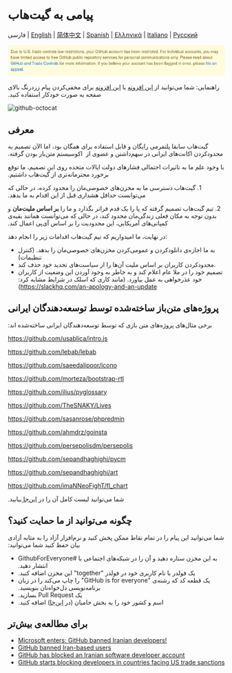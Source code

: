 # پیامی به گیت‌هاب

فارسی |‌ [English](./README.md) | [简体中文](./README-CN.md) | [Spanish](./README-ES.md) | [Ελληνικά](./README-GR.md) | [Italiano](./README-IT.md) | [Русский](./README-RU.md)

![alt text](./message.png)

راهنمایی: شما می‌توانید از  [این افزونه&#x202b;](https://github.com/JafarAkhondali/remove-github-restrictions-message) یا [این افزونه](https://github.com/MohamadKh75/ShutHub) برای مخفی‌کردن پیام زردرنگ بالای صفحه به صورت خودکار استفاده کنید.

![github-octocat](https://user-images.githubusercontent.com/16706911/61997137-7aa7df00-b0b2-11e9-97f1-f452855fe21c.png)

## معرفی

گیت‌هاب سابقا پلتفرمی رایگان و قابل استفاده برای همگان بود، اما الآن تصمیم به محدودکردن اکانت‌های ایرانی در سهم‌داشتن و عضوی از &#x202b; اکوسیستم متن‌باز بودن گرفته.

با وجود علم ما به تاثیرات احتمالی فشارهای دولت ایالات متحده روی این تصمیم، ما توقع برخورد محترمانه‌تری از گیت‌هاب داشتیم&#x202b;.

&#x202b; 1. گیت‌هاب دسترسی ما به مخزن‌های خصوصی‌مان را محدود کرده، در حالی که می‌توانست حداقل هشداری قبل از این اقدام به ما بدهد.

&#x202b; 2. تیم گیت‌هاب تصمیم گرفته که پا را یک قدم فراتر بگذارد و ما را **بر اساس ملیت‌مان** و بدون توجه به مکان فعلی زندگی‌مان محدود کند، در حالی که می‌توانست همانند بقیه‌ی کمپانی‌های آمریکایی، این محدودیت را بر اساس آی‌پی اعمال کند.

در نهایت، ما امیدواریم که تیم گیت‌هاب اقدامات زیر را انجام دهد: &#x202b;

-  &#x202b;به ما اجازه‌ی دانلودکردن و عمومی‌کردن مخزن‌های خصوصی‌مان را بدهد. (کنترل تنظیمات)
- محدودکردن کاربران بر اساس ملیت‌ آن‌ها را از سیاست‌های تحدید خود حذف کند. 
- &#x202b; تصمیم خود را در ملا عام اعلام کند و به خاطر به وجود آوردن این وضعیت از کاربران خود عذرخواهی به عمل بیاورد. (مانند کاری که اسلک در شرایط مشابه کرد:‌ https://slackhq.com/an-apology-and-an-update)

## &#x202b; پروژه‌های متن‌باز ساخته‌شده توسط توسعه‌دهندگان ایرانی

برخی مثال‌های پروژه‌های متن بازی که توسط توسعه‌دهندگان ایرانی ساخته‌شده اند&#x202b;:

https://github.com/usablica/intro.js

https://github.com/lebab/lebab

https://github.com/saeedalipoor/icono

https://github.com/morteza/bootstrap-rtl

https://github.com/ilius/pyglossary

https://github.com/TheSNAKY/Lives

https://github.com/sasanrose/phpredmin

https://github.com/ahmdrz/goinsta

https://github.com/persepolisdm/persepolis

https://github.com/sepandhaghighi/pycm

https://github.com/sepandhaghighi/art

https://github.com/imaNNeoFighT/fl_chart

شما می‌توانید لیست کامل آن را در [این‌جا&#x202b; ](https://github.com/mohebifar/made-in-iran) بیابید.

## &#x202b; چگونه می‌توانید از ما حمایت کنید؟

شما می‌توانید این پیام را در تمام نقاط ممکن پخش کنید و نرم‌افزار آزاد را به مثابه آزادی بیان حفظ کنید&#x202b;
شما می‌توانید:

- &#x202b; به این مخزن ستاره دهید و آن را در شبکه‌های اجتماعی با #GithubForEveryone انتشار دهید.
- &#x202b; یک فولدر با نام کاربری خود در فولدر "together" این مخزن اضافه کنید.
- &#x202b; یک قطعه کد که رشته‌ی "GitHub is for everyone" را چاپ می‌کند را در زبان برنامه‌نویسی دل‌خواه‌تان بنویسید.
- &#x202b; یک Pull Request بسازید.
- &#x202b; اسم و کشور خود را به بخش حامیان (در [این‌جا](./README.md)) اضافه کنید.

## &#x202b; برای مطالعه‌ی بیش‌تر

- [Microsoft enters: GitHub banned Iranian developers!](https://medium.com/@d.aliyamini/microsoft-enters-github-banned-iranian-developers-843f7c60a146)
- [GitHub banned Iran-based users](https://financialtribune.com/articles/sci-tech/99111/github-bans-iran-based-users)
- [GitHub has blocked an Iranian software developer account](https://hub.packtpub.com/github-has-blocked-an-iranian-software-developers-account)
- [GitHub starts blocking developers in countries facing US trade sanctions](https://www.zdnet.com/article/github-starts-blocking-developers-in-countries-facing-us-trade-sanctions)


